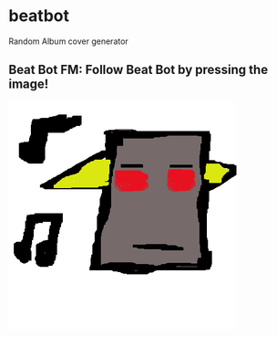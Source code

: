 # beatbot
Random Album cover generator


## Beat Bot FM: Follow Beat Bot by pressing the image! 
<a href="https://twitter.com/BotBeatsFM1?ref_src=twsrc%5Etfw">![Beat Bot](beatbot.png)
  
